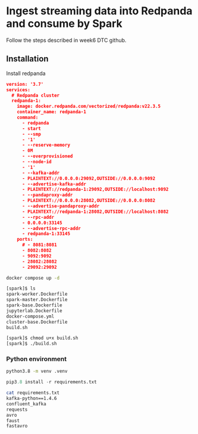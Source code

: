# Ingest streaming data into Redpanda and consume by Spark

Follow the steps described in week6 DTC github. 

## Installation

Install redpanda

```json
version: '3.7'
services:
  # Redpanda cluster
  redpanda-1:
    image: docker.redpanda.com/vectorized/redpanda:v22.3.5
    container_name: redpanda-1
    command:
      - redpanda
      - start
      - --smp
      - '1'
      - --reserve-memory
      - 0M
      - --overprovisioned
      - --node-id
      - '1'
      - --kafka-addr
      - PLAINTEXT://0.0.0.0:29092,OUTSIDE://0.0.0.0:9092
      - --advertise-kafka-addr
      - PLAINTEXT://redpanda-1:29092,OUTSIDE://localhost:9092
      - --pandaproxy-addr
      - PLAINTEXT://0.0.0.0:28082,OUTSIDE://0.0.0.0:8082
      - --advertise-pandaproxy-addr
      - PLAINTEXT://redpanda-1:28082,OUTSIDE://localhost:8082
      - --rpc-addr
      - 0.0.0.0:33145
      - --advertise-rpc-addr
      - redpanda-1:33145
    ports:
      # - 8081:8081
      - 8082:8082
      - 9092:9092
      - 28082:28082
      - 29092:29092
```

```bash
docker compose up -d
```

```bash
[spark]$ ls 
spark-worker.Dockerfile
spark-master.Dockerfile
spark-base.Dockerfile
jupyterlab.Dockerfile
docker-compose.yml
cluster-base.Dockerfile
build.sh

[spark]$ chmod u+x build.sh
[spark]$ ./build.sh
```
### Python environment

```bash
python3.8 -m venv .venv
```
```python
pip3.8 install -r requirements.txt
```
```bash
cat requirements.txt
kafka-python==1.4.6
confluent_kafka
requests
avro
faust
fastavro
```
